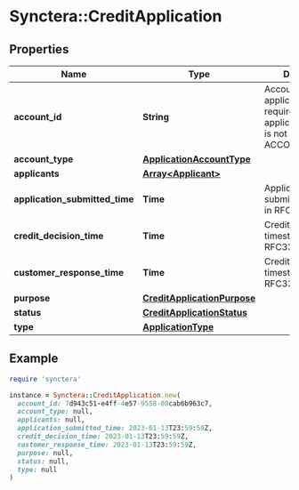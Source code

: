 # Synctera::CreditApplication

## Properties

| Name | Type | Description | Notes |
| ---- | ---- | ----------- | ----- |
| **account_id** | **String** | Account ID for the application. Only required if application purpose is not ACCOUNT_OPENING | [optional] |
| **account_type** | [**ApplicationAccountType**](ApplicationAccountType.md) |  |  |
| **applicants** | [**Array&lt;Applicant&gt;**](Applicant.md) |  |  |
| **application_submitted_time** | **Time** | Application submitted timestamp in RFC3339 format | [optional] |
| **credit_decision_time** | **Time** | Credit decision timestamp in RFC3339 format | [optional] |
| **customer_response_time** | **Time** | Credit decision timestamp in RFC3339 format | [optional] |
| **purpose** | [**CreditApplicationPurpose**](CreditApplicationPurpose.md) |  |  |
| **status** | [**CreditApplicationStatus**](CreditApplicationStatus.md) |  |  |
| **type** | [**ApplicationType**](ApplicationType.md) |  |  |

## Example

```ruby
require 'synctera'

instance = Synctera::CreditApplication.new(
  account_id: 7d943c51-e4ff-4e57-9558-08cab6b963c7,
  account_type: null,
  applicants: null,
  application_submitted_time: 2023-01-13T23:59:59Z,
  credit_decision_time: 2023-01-13T23:59:59Z,
  customer_response_time: 2023-01-13T23:59:59Z,
  purpose: null,
  status: null,
  type: null
)
```

